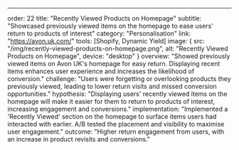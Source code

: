 ---
order: 22
title: "Recently Viewed Products on Homepage"
subtitle: "Showcased previously viewed items on the homepage to ease users’ return to products of interest"
category: "Personalisation"
link: "https://avon.uk.com/"
tools: [Shopify, Dynamic Yield]
image: {
    src: "/img/recently-viewed-products-on-homepage.png",
    alt: "Recently Viewed Products on Homepage",
    device: "desktop"
}
overview: "Showed previously viewed items on Avon UK's homepage for easy return. Displaying recent items enhances user experience and increases the likelihood of conversion."
challenge: "Users were forgetting or overlooking products they previously viewed, leading to lower return visits and missed conversion opportunities."
hypothesis: "Displaying users' recently viewed items on the homepage will make it easier for them to return to products of interest, increasing engagement and conversions."
implementation: "Implemented a 'Recently Viewed' section on the homepage to surface items users had interacted with earlier. A/B tested the placement and visibility to maximise user engagement."
outcome: "Higher return engagement from users, with an increase in product revisits and conversions."